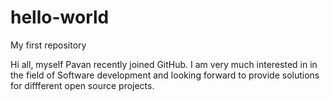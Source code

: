 # hello-world
My first repository

Hi all, myself Pavan recently joined GitHub. I am very much interested in in the field of Software development and looking forward to provide solutions for diffferent open source projects. 
